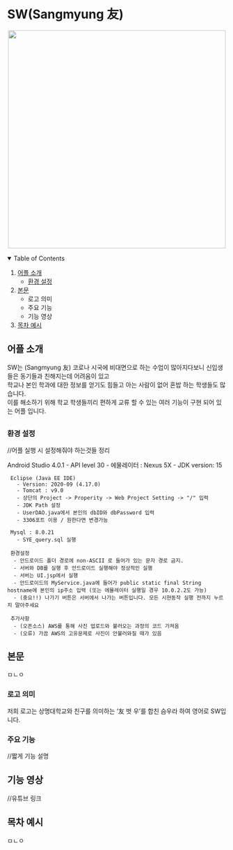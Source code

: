 # SW(Sangmyung 友) 

<p align="center">
<img width="500px" src="https://user-images.githubusercontent.com/29851990/116390494-0c7ce700-a859-11eb-8b62-70d5cb49a922.PNG">
<!-- TABLE OF CONTENTS -->
<details open="open">
  <summary>Table of Contents</summary>
  <ol>
    <li>
      <a href="#어플-소개">어플 소개</a>
      <ul>
        <li><a href="#환경-설정">환경 설정</a></li>
      </ul>
    </li>
    <li>
      <a href="#본문">본문</a>
      <ul>
        <li><a>로고 의미</a></li>
        <li><a>주요 기능</a></li>
        <li><a>기능 영상</a></li>
      </ul>
    </li>
    <li><a href="목차-예시e">목차 예시</a></li>
  </ol>
</details>

## 어플 소개
SW는 (Sangmyung 友) 코로나 시국에 비대면으로 하는 수업이 많아지다보니 신입생들은 동기들과 친해지는데 어려움이 있고
<br>학교나 본인 학과에 대한 정보를 얻기도 힘들고 아는 사람이 없어 혼밥 하는 학생들도 많습니다. 
<br>이를 해소하기 위해 학교 학생들끼리 편하게 교류 할 수 있는 여러 기능이 구현 되어 있는 어플 입니다. 

## <h3>환경 설정</h3>
//어플 실행 시 설정해줘야 하는것들 정리
  
  Android Studio 4.0.1 
       - API level 30 
       - 에물레이터 : Nexus 5X 
       - JDK version: 15

     Eclipse (Java EE IDE)
       - Version: 2020-09 (4.17.0)
       - Tomcat : v9.0
       - 상단의 Project -> Properity -> Web Project Setting -> "/" 입력
       - JDK Path 설정
       - UserDAO.java에서 본인의 dbID와 dbPassword 입력
       - 3306포트 이용 / 원한다면 변경가능

     Mysql : 8.0.21
       - SYE_query.sql 실행

     환경설정
      - 안드로이드 폴더 경로에 non-ASCII 로 들어가 있는 문자 경로 금지.
      - 서버와 DB를 실행 후 안드로이드 실행해야 정상적인 실행
      - 서버는 UI.jsp에서 실행
      - 안드로이드의 MyService.java에 들어가 public static final String hostname에 본인의 ip주소 입력 (또는 에뮬레이터 실행일 경우 10.0.2.2도 가능)
      - (중요!!) 나가기 버튼은 서버에서 나가는 버튼입니다. 모든 시현동작 실행 전까지 누르지 말아주세요

     추가사항
      - (오픈소스) AWS를 통해 사진 업로드와 불러오는 과정의 코드 가져옴
      - (오류) 가끔 AWS의 고유문제로 사진이 안불러와질 때가 있음
  
## 본문
  
  
  
  
  
  ㅁㄴㅇ
  
<h3> 로고 의미 </h3>
  
 저희 로고는 상명대학교와 친구를 의미하는 ‘友 벗 우’를 합친 슴우라 하여 영어로 SW입니다.
  
<h3> 주요 기능 </h3>
  
  //짧게 기능 설명
  
## 기능 영상
  
  
  
  
  //유튜브 링크
  
## 목차 예시
  
  ㅁㄴㅇ
  
  
  
  
  
  
  
  
  
  
  
  
  
  
  
  
  
  
